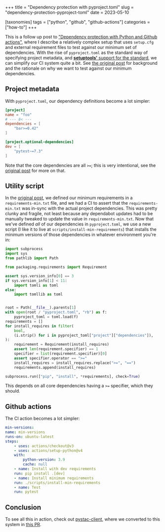 +++
title = "Dependency protection with pyproject.toml"
slug = "dependency-protection-pyproject-toml"
date = 2023-05-10

[taxonomies]
tags = ["python", "github", "github-actions"]
categories = ["how-to"]
+++

This is a follow up post to ["Dependency protection with Python and Github actions"](@/posts/2022-02-18-dependency-protection-with-python-and-github-actions.md), where I describe a relatively complex setup that uses `setup.cfg` and external requirement files to test against our minimum set of dependencies.
With the rise of `pyproject.toml` as the standard way of specifying project metadata, and [**setuptools'** support for the standard](https://setuptools.pypa.io/en/latest/userguide/pyproject_config.html), we can simplify our CI system quite a bit.
See [the original post](@/posts/2022-02-18-dependency-protection-with-python-and-github-actions.md) for background and the rationale on why we want to test against our minimum dependencies.

## Project metadata

With `pyproject.toml`, our dependency definitions become a lot simpler:

```toml
[project]
name = "foo"
# --- 8< ---
dependencies = [
    "bar>=0.42"
]

[project.optional-dependencies]
dev = [
    "pytest~=7.3"
]
```

Note that the core dependencies are all `>=`; this is very intentional, see the [original post](@/posts/2022-02-18-dependency-protection-with-python-and-github-actions.md#define-dependencies) for more on that.

## Utility script

In the [original post](@/posts/2022-02-18-dependency-protection-with-python-and-github-actions.md#create-requirements-min-txt), we defined our minimum requirements in a `requirements-min.txt` file, and we had a CI to assert that the `requirements-min.txt` was in-sync with the actual project dependencies.
This was pretty clunky and fragile, not least because any dependabot updates had to be manually tweaked to update the value in `requirements-min.txt`.
Now that we've defined _all_ of our dependencies in `pyproject.toml`, we use a new script (I like it to live at `scripts/install-min-requirements`) that installs the minimum versions of those dependencies in whatever environment you're in:

```python
import subprocess
import sys
from pathlib import Path

from packaging.requirements import Requirement

assert sys.version_info[0] == 3
if sys.version_info[1] < 11:
    import tomli as toml
else:
    import tomllib as toml


root = Path(__file__).parents[1]
with open(root / "pyproject.toml", "rb") as f:
    pyproject_toml = toml.load(f)
requirements = []
for install_requires in filter(
    bool,
    (i.strip() for i in pyproject_toml["project"]["dependencies"]),
):
    requirement = Requirement(install_requires)
    assert len(requirement.specifier) == 1
    specifier = list(requirement.specifier)[0]
    assert specifier.operator == ">="
    install_requires = install_requires.replace(">=", "==")
    requirements.append(install_requires)

subprocess.run(["pip", "install", *requirements], check=True)
```

This depends on all core dependencies having a `>=` specifier, which they should.

## Github actions

The CI action becomes a lot simpler:

```yaml
min-versions:
name: min-versions
runs-on: ubuntu-latest
steps:
    - uses: actions/checkout@v3
    - uses: actions/setup-python@v4
    with:
        python-version: 3.9
        cache: null
    - name: Install with dev requirements
    run: pip install .[dev]
    - name: Install minimum requirements
    run: ./scripts/install-min-requirements
    - name: Test
    run: pytest
```

## Conclusion

To see all this in action, check out [pystac-client](https://github.com/stac-utils/pystac-client), where we converted to this system in [this PR](https://github.com/stac-utils/pystac-client/pull/501).
